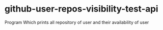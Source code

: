 # github-user-repos-visibility-test-api
Program Which prints all repository of user and their availability of user
